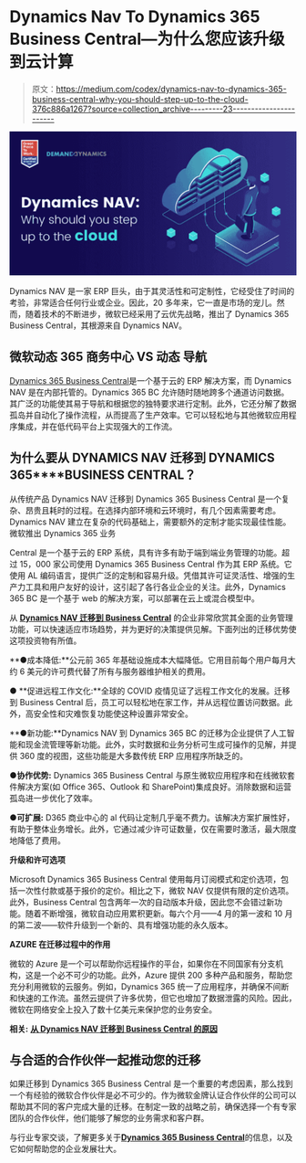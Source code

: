 # Dynamics Nav To Dynamics 365 Business Central—为什么您应该升级到云计算

> 原文：<https://medium.com/codex/dynamics-nav-to-dynamics-365-business-central-why-you-should-step-up-to-the-cloud-376c886a1267?source=collection_archive---------23----------------------->

![](img/479b1589ed76a5da0ebde19c004bdc41.png)

Dynamics NAV 是一家 ERP 巨头，由于其灵活性和可定制性，它经受住了时间的考验，非常适合任何行业或企业。因此，20 多年来，它一直是市场的宠儿。然而，随着技术的不断进步，微软已经采用了云优先战略，推出了 Dynamics 365 Business Central，其根源来自 Dynamics NAV。

## **微软动态 365 商务中心 VS 动态** **导航**

[Dynamics 365 Business Central](https://demanddynamics.com/microsoft-dynamics-365-erp-implementation-partner/)是一个基于云的 ERP 解决方案，而 Dynamics NAV 是在内部托管的。Dynamics 365 BC 允许随时随地跨多个通道访问数据。其广泛的功能使其易于导航和根据您的独特要求进行定制。此外，它还分解了数据孤岛并自动化了操作流程，从而提高了生产效率。它可以轻松地与其他微软应用程序集成，并在低代码平台上实现强大的工作流。

## **为什么要从 DYNAMICS NAV 迁移到 DYNAMICS 365****BUSINESS CENTRAL？**

从传统产品 Dynamics NAV 迁移到 Dynamics 365 Business Central 是一个复杂、昂贵且耗时的过程。在选择内部环境和云环境时，有几个因素需要考虑。Dynamics NAV 建立在复杂的代码基础上，需要额外的定制才能实现最佳性能。微软推出 Dynamics 365 业务

Central 是一个基于云的 ERP 系统，具有许多有助于端到端业务管理的功能。超过 15，000 家公司使用 Dynamics 365 Business Central 作为其 ERP 系统。它使用 AL 编码语言，提供广泛的定制和容易升级。凭借其许可证灵活性、增强的生产力工具和用户友好的设计，这引起了各行各业企业的关注。此外，Dynamics 365 BC 是一个基于 web 的解决方案，可以部署在云上或混合模型中。

从 [**Dynamics NAV 迁移到 Business Central**](https://demanddynamics.com/dynamics-nav-to-dynamics-365-business-central/) 的企业非常欣赏其全面的业务管理功能，可以快速适应市场趋势，并为更好的决策提供见解。下面列出的迁移优势使这项投资物有所值。

**●成本降低:**公元前 365 年基础设施成本大幅降低。它用目前每个用户每月大约 6 美元的许可费代替了所有与服务器维护相关的费用。

● **促进远程工作文化:**全球的 COVID 疫情见证了远程工作文化的发展。迁移到 Business Central 后，员工可以轻松地在家工作，并从远程位置访问数据。此外，高安全性和灾难恢复功能使这种设置非常安全。

**●新功能:**Dynamics NAV 到 Dynamics 365 BC 的迁移为企业提供了人工智能和现金流管理等新功能。此外，实时数据和业务分析可生成可操作的见解，并提供 360 度的视图，这些功能是大多数传统 ERP 应用程序所缺乏的。

**●协作优势:** Dynamics 365 Business Central 与原生微软应用程序和在线微软套件解决方案(如 Office 365、Outlook 和 SharePoint)集成良好。消除数据和运营孤岛进一步优化了效率。

**●可扩展:** D365 商业中心的 al 代码让定制几乎毫不费力。该解决方案扩展性好，有助于整体业务增长。此外，它通过减少许可证数量，仅在需要时激活，最大限度地降低了费用。

**升级和许可选项**

Microsoft Dynamics 365 Business Central 使用每月订阅模式和定价选项，包括一次性付款或基于报价的定价。相比之下，微软 NAV 仅提供有限的定价选项。此外，Business Central 包含两年一次的自动版本升级，因此您不会错过新功能。随着不断增强，微软自动应用累积更新。每六个月——4 月的第一波和 10 月的第二波——软件升级到一个新的、具有增强功能的永久版本。

**AZURE 在迁移过程中的作用**

微软的 Azure 是一个可以帮助你远程操作的平台，如果你在不同国家有分支机构，这是一个必不可少的功能。此外，Azure 提供 200 多种产品和服务，帮助您充分利用微软的云服务。例如，Dynamics 365 统一了应用程序，并确保不间断和快速的工作流。虽然云提供了许多优势，但它也增加了数据泄露的风险。因此，微软在网络安全上投入了数十亿美元来保护您的业务安全。

**相关:** [**从 Dynamics NAV 迁移到 Business Central 的原因**](https://demanddynamics.com/reasons-to-migrate-from-microsoft-nav-to-dynamics-365-bc/)

## **与合适的合作伙伴一起推动您的迁移**

如果迁移到 Dynamics 365 Business Central 是一个重要的考虑因素，那么找到一个有经验的微软合作伙伴是必不可少的。作为微软金牌认证合作伙伴的公司可以帮助其不同的客户完成大量的迁移。在制定一致的战略之前，确保选择一个有专家团队的合作伙伴，他们能够了解您的业务需求和客户群。

与行业专家交谈，了解更多关于[**Dynamics 365 Business Central**](https://demanddynamics.com/microsoft-dynamics-365-erp-implementation-partner/)的信息，以及它如何帮助您的企业发展壮大。